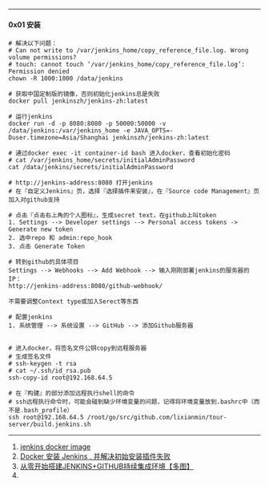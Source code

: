 

----

#### 0x01 安装

```shell
# 解决以下问题：
# Can not write to /var/jenkins_home/copy_reference_file.log. Wrong volume permissions?
# touch: cannot touch ‘/var/jenkins_home/copy_reference_file.log’: Permission denied
chown -R 1000:1000 /data/jenkins

# 获取中国定制版的镜像，否则初始化jenkins总是失败
docker pull jenkinszh/jenkins-zh:latest

# 运行jenkins
docker run -d -p 8080:8080 -p 50000:50000 -v /data/jenkins:/var/jenkins_home -e JAVA_OPTS=-Duser.timezone=Asia/Shanghai jenkinszh/jenkins-zh:latest

# 通过docker exec -it container-id bash 进入docker，查看初始化密码
# cat /var/jenkins_home/secrets/initialAdminPassword
cat /data/jenkins/secrets/initialAdminPassword

# http://jenkins-address:8080 打开jenkins
# 在『自定义Jenkins』页，选择『选择插件来安装』，在『Source code Management』页加入对github支持

# 点击『点击右上角的个人图标』，生成secret text，在github上叫token 
1. Settings --> Developer settings --> Personal access tokens -> Generate new token
2. 选中repo 和 admin:repo_hook
3. 点击 Generate Token

# 转到github的具体项目
Settings --> Webhooks --> Add Webhook --> 输入刚刚部署jenkins的服务器的IP：
http://jenkins-address:8080/github-webhook/

不需要调整Context type或加入Serect等东西

# 配置jenkins
1. 系统管理 --> 系统设置 --> GitHub --> 添加Github服务器


# 进入docker，将签名文件公钥copy到远程服务器
# 生成签名文件
# ssh-keygen -t rsa
# cat ~/.ssh/id_rsa.pub 
ssh-copy-id root@192.168.64.5

# 在『构建』的部分添加远程执行shell的命令
# ssh远程执行命令时，可能会碰到缺少环境变量的问题，记得将环境变量放到.bashrc中（而不是.bash_profile）
ssh root@192.168.64.5 /root/go/src/github.com/lixianmin/tour-server/build.jenkins.sh

```





----

1. [jenkins docker image](https://hub.docker.com/r/jenkinszh/jenkins-zh)
2. [Docker 安装 Jenkins , 并解决初始安装插件失败](https://www.cnblogs.com/stormlong/p/12784513.html)
3. [从零开始搭建JENKINS+GITHUB持续集成环境【多图】](https://juejin.im/post/6844903992833605640)
4. 

